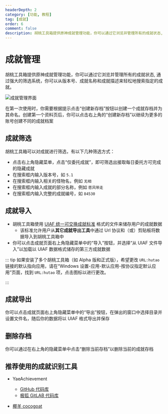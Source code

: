```yaml
---
headerDepth: 2
category: [功能, 教程]
tag: [成就]
order: 6
comment: false
description: 胡桃工具箱提供原神成就管理功能，你可以通过它浏览并管理所有的成就状态, 通过强大的筛选系统，你可以从版本号、成就名称和成就描述来轻松地搜索指定的成就。
---
```


# 成就管理

胡桃工具箱提供原神成就管理功能，你可以通过它浏览并管理所有的成就状态, 通过强大的筛选系统，你可以从版本号、成就名称和成就描述来轻松地搜索指定的成就。

<!-- more -->

![成就管理界面](https://img.alicdn.com/imgextra/i1/1797064093/O1CN01fApvim1g6e0xyGQvS_!!1797064093.png_.webp)

在第一次使用时，你需要根据提示点击“创建新存档”按钮以创建一个成就存档并为其命名。创建第一个资料页后，你可以点击右上角的“创建新存档”以继续为更多的账号创建不同的成就档案

## 成就筛选

胡桃工具箱可以对成就进行筛选，有以下几种筛选方式：
- 点击右上角隐藏菜单，点击“仅委托成就”，即可筛选出接取每日委托方可完成的隐藏成就
- 在搜索框内输入版本号，如 `5.1`
- 在搜索框内输入相关的怪物名，例如 `无相`
- 在搜索框内输入成就的部分名称，例如 `愿风带走`
- 在搜索框内输入完整的成就编号，如 `84530`

## 成就导入 <Badge text="UIAF" type="info" />

- 胡桃工具箱使用 [UIAF 统一可交换成就标准](https://uigf.org/zh/standards/UIAF.html) 格式的文件来储存用户的成就数据
  - 该标准允许用户从**其它成就导出工具**中通过 Url 协议和（或）剪贴板将数据导入到胡桃工具箱中
- 你可以点击成就页面右上角隐藏菜单中的“导入”按钮，并选择“从 UIAF 文件导入”以加载以 UIAF 数据格式储存的第三方成就数据

::: tip
如果安装了多个胡桃工具箱（如 Alpha 版和正式版），希望更改 `URL:hutao` 链接的默认指向应用，请在“Windows 设置-应用-默认应用-按协议指定默认应用”页面，找到 `URL:hutao` 项，点击图标以进行更改。

:::

## 成就导出 <Badge text="UIAF" type="info" />

你可以点击成就页面右上角隐藏菜单中的“导出”按钮，在弹出的窗口中选择目录并设置文件名，随后你的数据将以 UIAF 格式导出并保存

## 删除存档

你可以通过在右上角的隐藏菜单中点击“删除当前存档”以删除当前的成就存档

## 推荐使用的成就识别工具

- YaeAchievement <Badge text="成就识别" type="tip" />

  - [GitHub 代码库](https://github.com/HolographicHat/YaeAchievement)
  - [极狐 GitLAB 代码库](https://jihulab.com/DGP-Studio/YaeAchievement)

- [椰羊 cocogoat](https://cocogoat.work/) <Badge text="成就攻略" type="tip" />
